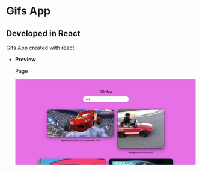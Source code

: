# Gifs App

## Developed in React

Gifs App created with react

- **Preview**

  Page

  ![preview img](/preview.png)
